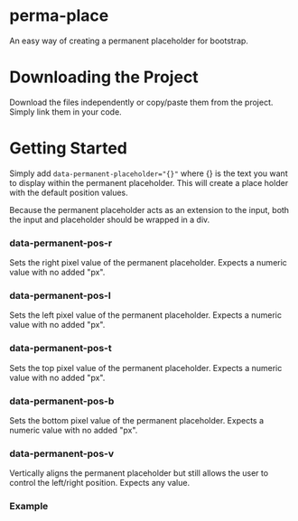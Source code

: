 # perma-place
An easy way of creating a permanent placeholder for bootstrap.


# Downloading the Project

Download the files independently or copy/paste them from the project. Simply link them in your code.

# Getting Started

Simply add  `data-permanent-placeholder="{}"` where {} is the text you want to display within the permanent placeholder. This will create a place holder with the default position values.

Because the permanent placeholder acts as an extension to the input, both the input and placeholder should be wrapped in a div.

### data-permanent-pos-r

Sets the right pixel value of the permanent placeholder. Expects a numeric value with no added "px".

### data-permanent-pos-l

Sets the left pixel value of the permanent placeholder. Expects a numeric value with no added "px".

### data-permanent-pos-t
Sets the top pixel value of the permanent placeholder. Expects a numeric value with no added "px".

### data-permanent-pos-b
Sets the bottom pixel value of the permanent placeholder. Expects a numeric value with no added "px".

### data-permanent-pos-v

Vertically aligns the permanent placeholder but still allows the user to control the left/right position. Expects any value.


### Example


